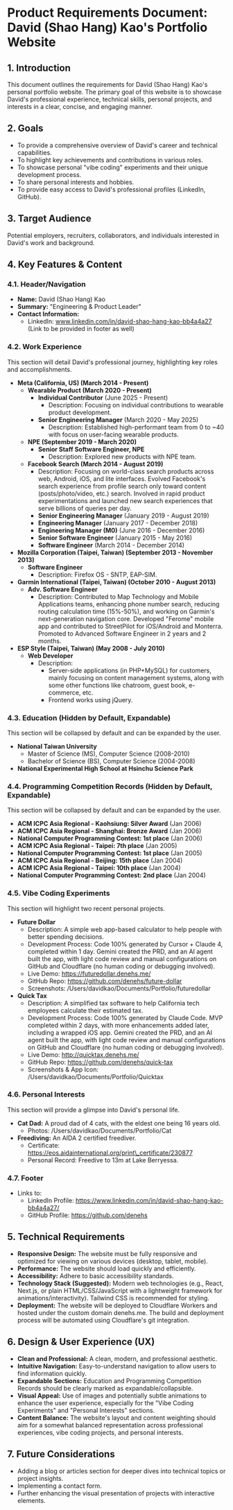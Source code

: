 # **Product Requirements Document: David (Shao Hang) Kao's Portfolio Website**

## **1\. Introduction**

This document outlines the requirements for David (Shao Hang) Kao's personal portfolio website. The primary goal of this website is to showcase David's professional experience, technical skills, personal projects, and interests in a clear, concise, and engaging manner.

## **2\. Goals**

* To provide a comprehensive overview of David's career and technical capabilities.  
* To highlight key achievements and contributions in various roles.  
* To showcase personal "vibe coding" experiments and their unique development process.  
* To share personal interests and hobbies.  
* To provide easy access to David's professional profiles (LinkedIn, GitHub).

## **3\. Target Audience**

Potential employers, recruiters, collaborators, and individuals interested in David's work and background.

## **4\. Key Features & Content**

### **4.1. Header/Navigation**

* **Name:** David (Shao Hang) Kao  
* **Summary:** "Engineering & Product Leader"  
* **Contact Information:**  
  * LinkedIn: www.linkedin.com/in/david-shao-hang-kao-bb4a4a27 (Link to be provided in footer as well)

### **4.2. Work Experience**

This section will detail David's professional journey, highlighting key roles and accomplishments.

* **Meta (California, US) (March 2014 \- Present)**  
  * **Wearable Product (March 2020 \- Present)**  
    * **Individual Contributor** (June 2025 \- Present)  
      * Description: Focusing on individual contributions to wearable product development.  
    * **Senior Engineering Manager** (March 2020 \- May 2025\)  
      * Description: Established high-performant team from 0 to \~40 with focus on user-facing wearable products.  
  * **NPE (September 2019 \- March 2020\)**  
    * **Senior Staff Software Engineer, NPE**  
      * Description: Explored new products with NPE team.  
  * **Facebook Search (March 2014 \- August 2019\)**  
    * Description: Focusing on world-class search products across web, Android, iOS, and lite interfaces. Evolved Facebook's search experience from profile search only toward content (posts/photo/video, etc.) search. Involved in rapid product experimentations and launched new search experiences that serve billions of queries per day.  
    * **Senior Engineering Manager** (January 2019 \- August 2019\)  
    * **Engineering Manager** (January 2017 \- December 2018\)  
    * **Engineering Manager (M0)** (June 2016 \- December 2016\)  
    * **Senior Software Engineer** (January 2015 \- May 2016\)  
    * **Software Engineer** (March 2014 \- December 2014\)  
* **Mozilla Corporation (Taipei, Taiwan) (September 2013 \- November 2013\)**  
  * **Software Engineer**  
    * Description: Firefox OS \- SNTP, EAP-SIM.  
* **Garmin International (Taipei, Taiwan) (October 2010 \- August 2013\)**  
  * **Adv. Software Engineer**  
    * Description: Contributed to Map Technology and Mobile Applications teams, enhancing phone number search, reducing routing calculation time (15%-50%), and working on Garmin's next-generation navigation core. Developed "Ferome" mobile app and contributed to StreetPilot for iOS/Android and Monterra. Promoted to Advanced Software Engineer in 2 years and 2 months.  
* **ESP Style (Taipei, Taiwan) (May 2008 \- July 2010\)**  
  * **Web Developer**  
    * Description:  
      * Server-side applications (in PHP+MySQL) for customers, mainly focusing on content management systems, along with some other functions like chatroom, guest book, e-commerce, etc.  
      * Frontend works using jQuery.

### **4.3. Education (Hidden by Default, Expandable)**

This section will be collapsed by default and can be expanded by the user.

* **National Taiwan University**  
  * Master of Science (MS), Computer Science (2008-2010)  
  * Bachelor of Science (BS), Computer Science (2004-2008)  
* **National Experimental High School at Hsinchu Science Park**

### **4.4. Programming Competition Records (Hidden by Default, Expandable)**

This section will be collapsed by default and can be expanded by the user.

* **ACM ICPC Asia Regional \- Kaohsiung: Silver Award** (Jan 2006\)  
* **ACM ICPC Asia Regional \- Shanghai: Bronze Award** (Jan 2006\)  
* **National Computer Programming Contest: 1st place** (Jan 2006\)  
* **ACM ICPC Asia Regional \- Taipei: 7th place** (Jan 2005\)  
* **National Computer Programming Contest: 1st place** (Jan 2005\)  
* **ACM ICPC Asia Regional \- Beijing: 15th place** (Jan 2004\)  
* **ACM ICPC Asia Regional \- Taipei: 10th place** (Jan 2004\)  
* **National Computer Programming Contest: 2nd place** (Jan 2004\)

### **4.5. Vibe Coding Experiments**

This section will highlight two recent personal projects.

* **Future Dollar**  
  * Description: A simple web app-based calculator to help people with better spending decisions.  
  * Development Process: Code 100% generated by Cursor \+ Claude 4, completed within 1 day. Gemini created the PRD, and an AI agent built the app, with light code review and manual configurations on GitHub and Cloudflare (no human coding or debugging involved).  
  * Live Demo: https://futuredollar.denehs.me/  
  * GitHub Repo: https://github.com/denehs/future-dollar  
  * Screenshots: /Users/davidkao/Documents/Portfolio/futuredollar  
* **Quick Tax**  
  * Description: A simplified tax software to help California tech employees calculate their estimated tax.  
  * Development Process: Code 100% generated by Claude Code. MVP completed within 2 days, with more enhancements added later, including a wrapped iOS app. Gemini created the PRD, and an AI agent built the app, with light code review and manual configurations on GitHub and Cloudflare (no human coding or debugging involved).  
  * Live Demo: http://quicktax.denehs.me/  
  * GitHub Repo: https://github.com/denehs/quick-tax  
  * Screenshots & App Icon: /Users/davidkao/Documents/Portfolio/Quicktax

### **4.6. Personal Interests**

This section will provide a glimpse into David's personal life.

* **Cat Dad:** A proud dad of 4 cats, with the eldest one being 16 years old.  
  * Photos: /Users/davidkao/Documents/Portfolio/Cat  
* **Freediving:** An AIDA 2 certified freediver.  
  * Certificate: https://eos.aidainternational.org/print\_certificate/230877  
  * Personal Record: Freedive to 13m at Lake Berryessa.

### **4.7. Footer**

* Links to:  
  * LinkedIn Profile: https://www.linkedin.com/in/david-shao-hang-kao-bb4a4a27/  
  * GitHub Profile: https://github.com/denehs

## **5\. Technical Requirements**

* **Responsive Design:** The website must be fully responsive and optimized for viewing on various devices (desktop, tablet, mobile).  
* **Performance:** The website should load quickly and efficiently.  
* **Accessibility:** Adhere to basic accessibility standards.  
* **Technology Stack (Suggested):** Modern web technologies (e.g., React, Next.js, or plain HTML/CSS/JavaScript with a lightweight framework for animations/interactivity). Tailwind CSS is recommended for styling.  
* **Deployment:** The website will be deployed to Cloudflare Workers and hosted under the custom domain denehs.me. The build and deployment process will be automated using Cloudflare's git integration.

## **6\. Design & User Experience (UX)**

* **Clean and Professional:** A clean, modern, and professional aesthetic.  
* **Intuitive Navigation:** Easy-to-understand navigation to allow users to find information quickly.  
* **Expandable Sections:** Education and Programming Competition Records should be clearly marked as expandable/collapsible.  
* **Visual Appeal:** Use of images and potentially subtle animations to enhance the user experience, especially for the "Vibe Coding Experiments" and "Personal Interests" sections.  
* **Content Balance:** The website's layout and content weighting should aim for a somewhat balanced representation across professional experiences, vibe coding projects, and personal interests.

## **7\. Future Considerations**

* Adding a blog or articles section for deeper dives into technical topics or project insights.  
* Implementing a contact form.  
* Further enhancing the visual presentation of projects with interactive elements.